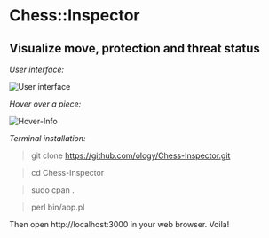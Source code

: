 Chess::Inspector
====

Visualize move, protection and threat status
----

*User interface:*

![User interface](https://raw.githubusercontent.com/ology/Chess-Inspector/master/public/images/Chess-Inspector.png)

*Hover over a piece:*

![Hover-Info](https://raw.githubusercontent.com/ology/Chess-Inspector/master/public/images/hover-info.png)

*Terminal installation:*

> git clone https://github.com/ology/Chess-Inspector.git

> cd Chess-Inspector

> sudo cpan .

> perl bin/app.pl

Then open http://localhost:3000 in your web browser. Voila!
